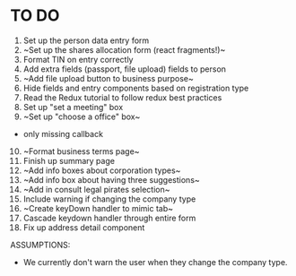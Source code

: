 # TO DO

1. Set up the person data entry form
2. ~Set up the shares allocation form (react fragments!)~
3. Format TIN on entry correctly
4. Add extra fields (passport, file upload) fields to person
5. ~Add file upload button to business purpose~
6. Hide fields and entry components based on registration type
7. Read the Redux tutorial to follow redux best practices
8. Set up "set a meeting" box
9. ~Set up "choose a office" box~

- only missing callback

10. ~Format business terms page~
11. Finish up summary page
12. ~Add info boxes about corporation types~
13. ~Add info box about having three suggestions~
14. ~Add in consult legal pirates selection~
15. Include warning if changing the company type
16. ~Create keyDown handler to mimic tab~
17. Cascade keydown handler through entire form
18. Fix up address detail component

ASSUMPTIONS:

- We currently don't warn the user when they change the company type.

